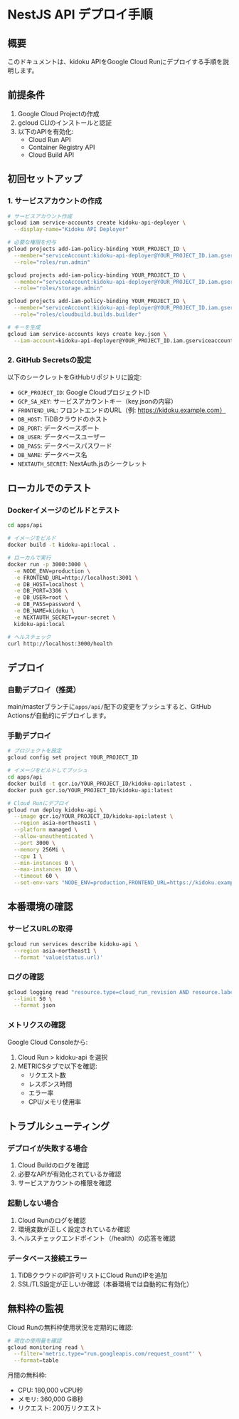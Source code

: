 # NestJS API デプロイ手順

## 概要
このドキュメントは、kidoku APIをGoogle Cloud Runにデプロイする手順を説明します。

## 前提条件
1. Google Cloud Projectの作成
2. gcloud CLIのインストールと認証
3. 以下のAPIを有効化:
   - Cloud Run API
   - Container Registry API
   - Cloud Build API

## 初回セットアップ

### 1. サービスアカウントの作成
```bash
# サービスアカウント作成
gcloud iam service-accounts create kidoku-api-deployer \
  --display-name="Kidoku API Deployer"

# 必要な権限を付与
gcloud projects add-iam-policy-binding YOUR_PROJECT_ID \
  --member="serviceAccount:kidoku-api-deployer@YOUR_PROJECT_ID.iam.gserviceaccount.com" \
  --role="roles/run.admin"

gcloud projects add-iam-policy-binding YOUR_PROJECT_ID \
  --member="serviceAccount:kidoku-api-deployer@YOUR_PROJECT_ID.iam.gserviceaccount.com" \
  --role="roles/storage.admin"

gcloud projects add-iam-policy-binding YOUR_PROJECT_ID \
  --member="serviceAccount:kidoku-api-deployer@YOUR_PROJECT_ID.iam.gserviceaccount.com" \
  --role="roles/cloudbuild.builds.builder"

# キーを生成
gcloud iam service-accounts keys create key.json \
  --iam-account=kidoku-api-deployer@YOUR_PROJECT_ID.iam.gserviceaccount.com
```

### 2. GitHub Secretsの設定
以下のシークレットをGitHubリポジトリに設定:

- `GCP_PROJECT_ID`: Google CloudプロジェクトID
- `GCP_SA_KEY`: サービスアカウントキー（key.jsonの内容）
- `FRONTEND_URL`: フロントエンドのURL（例: https://kidoku.example.com）
- `DB_HOST`: TiDBクラウドのホスト
- `DB_PORT`: データベースポート
- `DB_USER`: データベースユーザー
- `DB_PASS`: データベースパスワード
- `DB_NAME`: データベース名
- `NEXTAUTH_SECRET`: NextAuth.jsのシークレット

## ローカルでのテスト

### Dockerイメージのビルドとテスト
```bash
cd apps/api

# イメージをビルド
docker build -t kidoku-api:local .

# ローカルで実行
docker run -p 3000:3000 \
  -e NODE_ENV=production \
  -e FRONTEND_URL=http://localhost:3001 \
  -e DB_HOST=localhost \
  -e DB_PORT=3306 \
  -e DB_USER=root \
  -e DB_PASS=password \
  -e DB_NAME=kidoku \
  -e NEXTAUTH_SECRET=your-secret \
  kidoku-api:local

# ヘルスチェック
curl http://localhost:3000/health
```

## デプロイ

### 自動デプロイ（推奨）
main/masterブランチに`apps/api/`配下の変更をプッシュすると、GitHub Actionsが自動的にデプロイします。

### 手動デプロイ
```bash
# プロジェクトを設定
gcloud config set project YOUR_PROJECT_ID

# イメージをビルドしてプッシュ
cd apps/api
docker build -t gcr.io/YOUR_PROJECT_ID/kidoku-api:latest .
docker push gcr.io/YOUR_PROJECT_ID/kidoku-api:latest

# Cloud Runにデプロイ
gcloud run deploy kidoku-api \
  --image gcr.io/YOUR_PROJECT_ID/kidoku-api:latest \
  --region asia-northeast1 \
  --platform managed \
  --allow-unauthenticated \
  --port 3000 \
  --memory 256Mi \
  --cpu 1 \
  --min-instances 0 \
  --max-instances 10 \
  --timeout 60 \
  --set-env-vars "NODE_ENV=production,FRONTEND_URL=https://kidoku.example.com"
```

## 本番環境の確認

### サービスURLの取得
```bash
gcloud run services describe kidoku-api \
  --region asia-northeast1 \
  --format 'value(status.url)'
```

### ログの確認
```bash
gcloud logging read "resource.type=cloud_run_revision AND resource.labels.service_name=kidoku-api" \
  --limit 50 \
  --format json
```

### メトリクスの確認
Google Cloud Consoleから:
1. Cloud Run > kidoku-api を選択
2. METRICSタブで以下を確認:
   - リクエスト数
   - レスポンス時間
   - エラー率
   - CPU/メモリ使用率

## トラブルシューティング

### デプロイが失敗する場合
1. Cloud Buildのログを確認
2. 必要なAPIが有効化されているか確認
3. サービスアカウントの権限を確認

### 起動しない場合
1. Cloud Runのログを確認
2. 環境変数が正しく設定されているか確認
3. ヘルスチェックエンドポイント（/health）の応答を確認

### データベース接続エラー
1. TiDBクラウドのIP許可リストにCloud RunのIPを追加
2. SSL/TLS設定が正しいか確認（本番環境では自動的に有効化）

## 無料枠の監視

Cloud Runの無料枠使用状況を定期的に確認:
```bash
# 現在の使用量を確認
gcloud monitoring read \
  --filter='metric.type="run.googleapis.com/request_count"' \
  --format=table
```

月間の無料枠:
- CPU: 180,000 vCPU秒
- メモリ: 360,000 GiB秒
- リクエスト: 200万リクエスト
